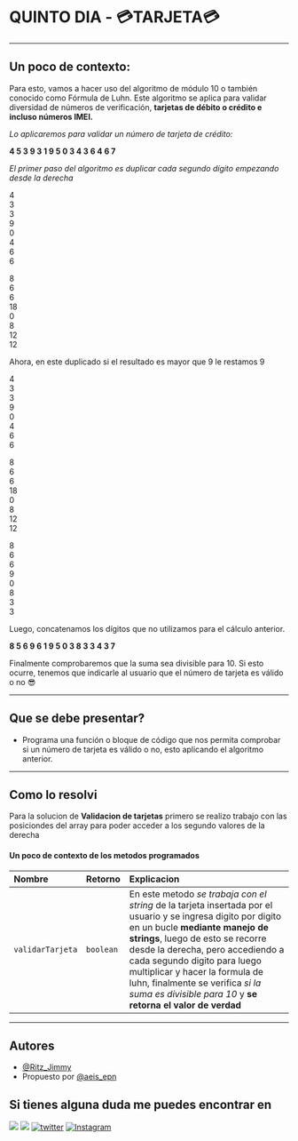 
# QUINTO DIA - 💳TARJETA💳

---
## Un poco de contexto:

Para esto, vamos a hacer uso del algoritmo de módulo 10 o también conocido como Fórmula de Luhn. Este algoritmo se aplica para validar diversidad de números de verificación, **tarjetas de débito o crédito e incluso números IMEI.**


*Lo aplicaremos para validar un número de tarjeta de crédito:*


**4	5	3	9	3	1	9	5	0	3	4	3	6	4	6	7**


*El primer paso del algoritmo es duplicar cada segundo dígito empezando desde la derecha*


4	
3	
3	
9	
0	
4	
6	
6
	
8	
6	
6	
18	
0	
8	
12	
12	

Ahora, en este duplicado si el resultado es mayor que 9 le restamos 9




4	
3	
3	
9	
0	
4	
6	
6


8	
6	
6	
18	
0	
8	
12	
12	


8	
6	
6	
9	
0	
8	
3	
3	


Luego, concatenamos los dígitos que no utilizamos para el cálculo anterior.




**8	5	6	9	6	1	9	5	0	3	8	3	3	4	3	7**

Finalmente comprobaremos que la suma sea divisible para 10. Si esto ocurre, tenemos que indicarle al usuario que el número de tarjeta es válido o no 😎

---
## Que se debe presentar?

 - Programa una función o bloque de código que nos permita comprobar si un número de tarjeta es válido o no, esto aplicando el algoritmo anterior.

---
## Como lo resolvi

Para la solucion de **Validacion de tarjetas** primero se realizo trabajo con las posiciondes del array para poder acceder a los segundo valores de la derecha

#### Un poco de contexto de los metodos programados


| Nombre | Retorno     | Explicacion                       |
| :-------- | :------- | :-------------------------------- |
| `validarTarjeta`      | `boolean ` | En este metodo *se trabaja con el string* de la tarjeta insertada por el usuario y se ingresa digito por digito en un bucle **mediante manejo de strings**, luego de esto se recorre desde la derecha, pero accediendo a cada segundo digito para luego multiplicar y hacer la formula de luhn, finalmente se verifica *si la suma es divisible para 10* y **se retorna el valor de verdad**|| :-------- | :------- | :-------------------------------- |
---
## Autores

- [@Ritz_Jimmy](https://www.instagram.com/ritz_jimmy/?hl=es)
- Propuesto por [@aeis_epn](https://www.instagram.com/aeis_epn/?hl=es)


## Si tienes alguna duda me puedes encontrar en

[![](https://img.shields.io/badge/Telegram-2CA5E0?style=for-the-badge&logo=telegram&logoColor=white)](https://web.telegram.org/k/#@JotastarValla)
[![](https://img.shields.io/badge/WhatsApp-25D366?style=for-the-badge&logo=whatsapp&logoColor=white)](http://wa.me/5930992675567)
[![twitter](https://img.shields.io/badge/twitter-1DA1F2?style=for-the-badge&logo=twitter&logoColor=white)](https://twitter.com/jotavalla)
[![Instagram](https://img.shields.io/badge/Instagram-E4405F?style=for-the-badge&logo=instagram&logoColor=white
)](https://www.instagram.com/ritz_jimmy/?hl=es)
